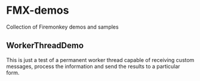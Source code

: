# FMX-demos
Collection of Firemonkey demos and samples

## WorkerThreadDemo
This is just a test of a permanent worker thread capable of receiving custom messages, process the information and send the results to a particular form.
